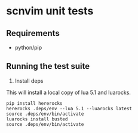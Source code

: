 # scnvim unit tests

## Requirements

* python/pip

## Running the test suite

1. Install deps

This will install a local copy of lua 5.1 and luarocks.

```
pip install hererocks
hererocks .deps/env --lua 5.1 --luarocks latest
source .deps/env/bin/activate
luarocks install busted
source .deps/env/bin/activate
```
